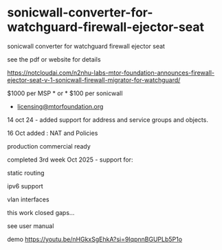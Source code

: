 # sonicwall-converter-for-watchguard-firewall-ejector-seat
sonicwall converter for watchguard firewall ejector seat

see the pdf or website for details

https://notcloudai.com/n2nhu-labs-mtor-foundation-announces-firewall-ejector-seat-v-1-sonicwall-firewall-migrator-for-watchguard/


$1000 per MSP * or * $100 per sonicwall
- licensing@mtorfoundation.org 

14 oct 24 - added support for address and service groups and objects.

16 Oct added :
NAT and Policies

production commercial ready

completed 3rd week Oct 2025 - support for:

 static routing

 ipv6 support
 
 vlan interfaces

 this work closed gaps...

 see user manual

demo
https://youtu.be/nHGkxSgEhkA?si=9IqpnnBGUPLb5P1o
